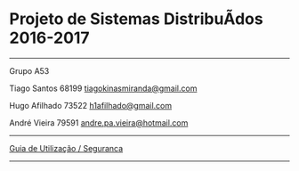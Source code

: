 # Projeto de Sistemas DistribuÃ­dos 2016-2017 #

------------------------------------------------------------------------------- 

Grupo A53

Tiago Santos 68199 tiagokinasmiranda@gmail.com


Hugo Afilhado 73522 h1afilhado@gmail.com


André Vieira 79591 andre.pa.vieira@hotmail.com


-------------------------------------------------------------------------------

[Guia de Utilização / Seguranca](https://github.com/tiagokinas/sd1617/docs)


------------------------------------------------------------------------------
